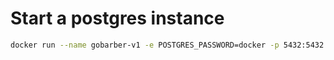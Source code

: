 # Start a postgres instance

```bash
docker run --name gobarber-v1 -e POSTGRES_PASSWORD=docker -p 5432:5432 -d postgres
```
